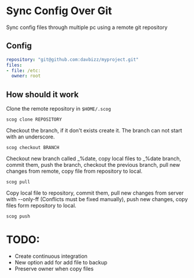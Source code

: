 # Sync Config Over Git

Sync config files through multiple pc using a remote git repository

## Config

```yaml
repository: "git@github.com:davbizz/myproject.git"
files:
- file: /etc:
  owner: root
```

## How should it work

Clone the remote repository in `$HOME/.scog`
```
scog clone REPOSITORY
```

Checkout the branch, if it don't exists create it. The branch can not start with an underscore.
```
scog checkout BRANCH
```

Checkout new branch called _%date, copy local files to _%date branch, commit them, push the branch,
checkout the previous branch, pull new changes from remote, copy file from repository to local.
```
scog pull
```

Copy local file to repository, commit them, pull new changes from server with --only-ff (Conflicts must be fixed manually),
push new changes, copy files form repository to local.
```
scog push
```


# TODO:

* Create continuous integration
* New option add for add file to backup
* Preserve owner when copy files